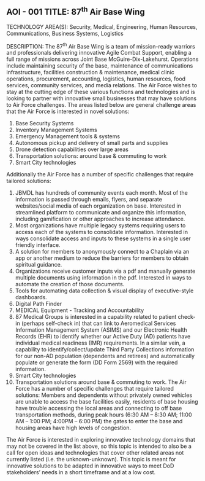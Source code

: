 

<h2>AOI - 001	TITLE: 87<sup>th</sup> Air Base Wing</h2>


TECHNOLOGY AREA(S): Security, Medical, Engineering, Human Resources, Communications, Business Systems, Logistics

DESCRIPTION: The 87<sup>th</sup> Air Base Wing is a team of mission-ready warriors and professionals delivering innovative Agile Combat Support, enabling a full range of missions across Joint Base McGuire-Dix-Lakehurst.  Operations include maintaining security of the base, maintenance of communications infrastructure, facilities construction & maintenance, medical clinic operations, procurement, accounting, logistics, human resources, food services, community services, and media relations. The Air Force wishes to stay at the cutting edge of these various functions and technologies and is looking to partner with innovative small businesses that may have solutions to Air Force challenges.  The areas listed below are general challenge areas that the Air Force is interested in novel solutions:



1. Base Security Systems
2. Inventory Management Systems
3. Emergency Management tools & systems
4. Autonomous pickup and delivery of small parts and supplies
5. Drone detection capabilities over large areas
6. Transportation solutions:  around base & commuting to work
7. Smart City technologies

Additionally the Air Force has a number of specific challenges that require tailored solutions:



1. JBMDL has hundreds of community events each month. Most of the information is passed through emails, flyers, and separate websites/social media of each organization on base.  Interested in streamlined platform to communicate and organize this information, including gamification or other approaches to increase attendance. 
2. Most organizations have multiple legacy systems requiring users to access each of the systems to consolidate information.  Interested in ways consolidate access and inputs to these systems in a single user friendly interface.
3. A solution for members to anonymously connect to a Chaplain via an app or another medium to reduce the barriers for members to obtain spiritual guidance.
4. Organizations receive customer inputs via a pdf and manually generate multiple documents using information in the pdf.  Interested in ways to automate the creation of those documents.
5. Tools for automating data collection & visual display of executive-style dashboards.
6. Digital Path Finder
7. MEDICAL Equipment - Tracking and Accountability
8. 87 Medical Groups is interested in a capability related to patient check-in (perhaps self-check in) that can link to Aeromedical Services Information Management System (ASIMS) and our Electronic Health Records (EHR) to identify whether our Active Duty (AD) patients have individual medical readiness (IMR) requirements.  In a similar vein, a capability to identify/collect/update Third Party Collections information for our non-AD population (dependents and retirees) and automatically populate or generate the form (DD Form 2569) with the required information.  
9. Smart City technologies
10. Transportation solutions around base & commuting to work. The Air Force has a number of specific challenges that require tailored solutions: Members and dependents without privately owned vehicles are unable to access the base facilities easily, residents of base housing have trouble accessing the local areas and connecting to off base transportation methods, during peak hours (6:30 AM – 8:30 AM; 11:00 AM – 1:00 PM; 4:00PM – 6:00 PM) the gates to enter the base and housing areas have high levels of congestion.

The Air Force is interested in exploring innovative technology domains that may not be covered in the list above, so this topic is intended to also be a call for open ideas and technologies that cover other related areas not currently listed (i.e. the unknown-unknown). This topic is meant for innovative solutions to be adapted in innovative ways to meet DoD stakeholders’ needs in a short timeframe and at a low cost.


<!-- Docs to Markdown version 1.0β17 -->
